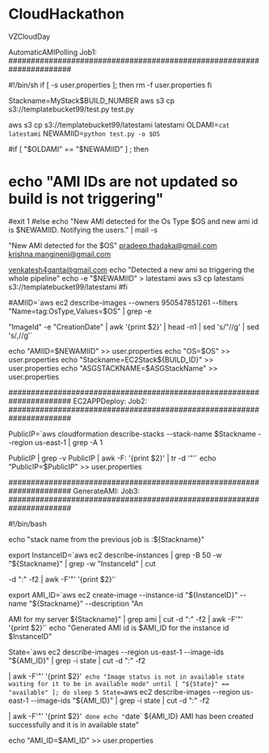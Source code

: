 # CloudHackathon
VZCloudDay



AutomaticAMIPolling
Job1:
######################################################################


#!/bin/sh
if [ -s user.properties ]; then
  rm -f user.properties
fi

Stackname=MyStack$BUILD_NUMBER
aws s3 cp s3://templatebucket99/test.py test.py

aws s3 cp s3://templatebucket99/latestami latestami
OLDAMI=`cat latestami`
NEWAMIID=`python test.py -o $OS`

#if [ "$OLDAMI" == "$NEWAMIID" ] ; then
 # echo "AMI IDs are not updated so build is not triggering"
  #exit 1
#else
 echo "New AMI detected for the Os Type $OS and new ami id is $NEWAMIID. Notifying the users." | mail -s 

"New AMI detected for the $OS" pradeep.thadaka@gmail.com krishna.mangineni@gmail.com 

venkatesh4ganta@gmail.com
 echo "Detected a new ami so triggering the whole pipeline"
 echo -e "$NEWAMIID" > latestami
 aws s3 cp latestami s3://templatebucket99/latestami
#fi




#AMIID=`aws ec2 describe-images --owners 950547851261 --filters "Name=tag:OsType,Values=$OS" | grep -e 

\"ImageId\" -e \"CreationDate\" | awk '{print $2}' | head -n1 | sed 's/"//g' | sed 's/,//g'`


echo "AMIID=$NEWAMIID" >> user.properties
echo "OS=$OS" >> user.properties
echo "Stackname=EC2Stack${BUILD_ID}" >> user.properties
echo "ASGSTACKNAME=$ASGStackName" >> user.properties





######################################################################
EC2APPDeploy:
Job2:
######################################################################


PublicIP=`aws cloudformation describe-stacks --stack-name $Stackname --region us-east-1 | grep -A 1 

PublicIP | grep -v PublicIP | awk -F: '{print $2}' | tr -d '\"'`
echo "PublicIP=$PublicIP" >> user.properties




######################################################################
GenerateAMI:
Job3:
######################################################################

#!/bin/bash

echo "stack name from the previous job is :${Stackname}"

export InstanceID=`aws ec2 describe-instances | grep -B 50 -w "${Stackname}" | grep -w "InstanceId" | cut 

-d ":" -f2 | awk -F'"' '{print $2}'`

export AMI_ID=`aws ec2 create-image --instance-id "${InstanceID}" --name "${Stackname}" --description "An 

AMI for my server ${Stackname}" |  grep ami | cut -d ":" -f2 | awk -F'"' '{print $2}'`
echo "Generated AMI id is $AMI_ID for the instance id $InstanceID"

State=`aws ec2 describe-images --region us-east-1 --image-ids "${AMI_ID}" | grep -i state | cut -d ":" -f2 

| awk -F'"' '{print $2}'`
echo "Image status is not in available state waiting for it to be in available mode"
until [ "${State}" == "available" ]; do
sleep 5
State=`aws ec2 describe-images --region us-east-1 --image-ids "${AMI_ID}" | grep -i state | cut -d ":" -f2 

| awk -F'"' '{print $2}'`
done
echo "`date` ${AMI_ID} AMI has been created successfully and it is in available state"

echo "AMI_ID=$AMI_ID" >> user.properties
